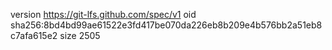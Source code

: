 version https://git-lfs.github.com/spec/v1
oid sha256:8bd4bd99ae61522e3fd417be070da226eb8b209e4b576bb2a51eb8c7afa615e2
size 2505
